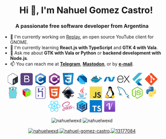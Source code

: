 <h1 align="center">
    Hi 👋, I'm Nahuel Gomez Castro!
</h1>

<h3 align="center">
    A passionate free software developer from Argentina
</h3>

- 🔭 I'm currently working on [Replay](https://github.com/nahuelwexd/Replay), an open source YouTube client for GNOME.
- 🌱 I'm currently learning **React.js with TypeScript** and **GTK 4 with Vala**.
- 💬 Ask me about **GTK with Vala or Python** or **backend development with Node.js**.
- 📫 You can reach me at **[Telegram](https://t.me/nahuelwexd)**, **<a rel="me" href="https://floss.social/@nahuelwexd">Mastodon</a>**, or by **[e-mail](mailto:nahual_gomca@outlook.com.ar)**.

<p align="center">
    <img src="icons/bash.svg" alt="bash" width="40" height="40"/>
    <img src="icons/bootstrap.svg" alt="bootstrap" width="40" height="40"/>
    <img src="icons/c.svg" alt="c" width="40" height="40" />
    <img src="icons/csharp.svg" alt="csharp" width="40" height="40"/>
    <img src="icons/css3.svg" alt="css3" width="40" height="40"/>
    <img src="icons/dart.svg" alt="dart" width="40" height="40"/>
    <img src="icons/docker.svg" alt="docker" width="40" height="40"/>
    <img src="icons/dotnet.svg" alt="dotnet" width="40" height="40"/>
    <img src="icons/express.svg" alt="express" width="40" height="40"/>
    <img src="icons/flutter.svg" alt="flutter" width="40" height="40"/>
    <img src="icons/git.svg" alt="git" width="40" height="40"/>
    <img src="icons/go.svg" alt="go" width="40" height="40" />
    <img src="icons/gtk.svg" alt="gtk" width="40" height="40" />
    <img src="icons/heroku.svg" alt="heroku" width="40" height="40" />
    <img src="icons/html5.svg" alt="html5" width="40" height="40" />
    <img src="icons/inkscape.svg" alt="inkscape" width="40" height="40" />
    <img src="icons/java.svg" alt="java" width="40" height="40" />
    <img src="icons/javascript.svg" alt="javascript" width="40" height="40"/>
    <img src="icons/linux.svg" alt="linux" width="40" height="40"/>
    <img src="icons/mysql.svg" alt="mysql" width="40" height="40"/>
    <img src="icons/nodejs.svg" alt="nodejs" width="40" height="40"/>
    <img src="icons/python.svg" alt="python" width="40" height="40"/>
    <img src="icons/react.svg" alt="react" width="40" height="40"/>
    <img src="icons/sass.svg" alt="sass" width="40" height="40"/>
    <img src="icons/sequelize.svg" alt="sequelize" width="40" height="40" />
    <img src="icons/typescript.svg" alt="typescript" width="40" height="40" />
    <img src="icons/vala.svg" alt="vala" width="40" height="40" />
</p>

<p align="center">
    <img src="https://github-readme-stats.vercel.app/api/top-langs/?username=nahuelwexd&layout=compact&hide=html" alt="nahuelwexd">
    <img src="https://github-readme-stats.vercel.app/api?username=nahuelwexd&show_icons=true" alt="nahuelwexd">
</p>

<p align="center">
    <a href="https://twitter.com/nahuelwexd" target="blank">
        <img align="center" src="https://cdn.jsdelivr.net/npm/simple-icons@3.0.1/icons/twitter.svg" alt="nahuelwexd" height="30" width="30">
      </a>
    <a href="https://linkedin.com/in/nahuel-gomez-castro" target="blank">
        <img align="center" src="https://cdn.jsdelivr.net/npm/simple-icons@3.0.1/icons/linkedin.svg" alt="nahuel-gomez-castro" height="30" width="30">
    </a>
    <a href="https://stackoverflow.com/users/13177084" target="blank">
        <img align="center" src="https://cdn.jsdelivr.net/npm/simple-icons@3.0.1/icons/stackoverflow.svg" alt="13177084" height="30" width="30">
    </a>
</p>
